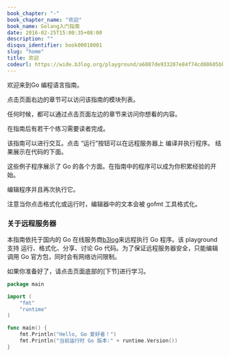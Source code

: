 ```yaml
---
book_chapter: "-"
book_chapter_name: "欢迎"
book_name: Golang入门指南
date: 2016-02-25T15:00:35+08:00
description: ""
disqus_identifier: book00010001
slug: "home"
title: 欢迎
codeurl: https://wide.b3log.org/playground/a6087de933207e84f74cd80605bb83a2.go
---
```


欢迎来到Go 编程语言指南。

点击页面右边的章节可以访问该指南的模块列表。

任何时候，都可以通过点击页面左边的章节来访问你想看的内容。

在指南后有若干个练习需要读者完成。
 

该指南可以进行交互。点击 “运行”按钮可以在远程服务器上 编译并执行程序。 结果展示在代码的下面。

这些例子程序展示了 Go 的各个方面。在指南中的程序可以成为你积累经验的开始。

编辑程序并且再次执行它。

注意当你点击格式化或运行时，编辑器中的文本会被 gofmt 工具格式化。 


### 关于远程服务器

本指南依托于国内的 Go 在线服务商[b3log](https://wide.b3log.org)来远程执行 Go 程序。该 playground 支持 运行、格式化、分享、讨论 Go 代码。为了保证远程服务器安全，只能编辑调用 Go 官方包，同时会有网络访问限制。


如果你准备好了，请点击页面底部的[下节]进行学习。


```go
package main

import (
	"fmt"
	"runtime"
)

func main() {
	fmt.Println("Hello, Go 爱好者！")
	fmt.Println("当前运行时 Go 版本:" + runtime.Version())
}
```